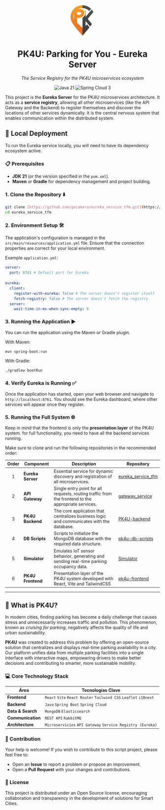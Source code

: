 <!--
<p align="center">
  <img src="https://github.com/Jefffer/pk4u-frontend/blob/main/public/logo-transparent.png" alt="PK4U Logo" width="120"/>  
</p>

<h1 align="center">
  <img src="https://github.com/Jefffer/pk4u-frontend/blob/main/public/logo-transparent.png" alt="PK4U Logo" width="50"/>  
  <span>PK4U</span>: Parking for You - Eureka Server
</h1>

<p align="center">
  <img src="https://miro.medium.com/v2/resize:fit:720/format:webp/1*-uckV8DOh3l0bCvqZ73zYg.png" alt="java" width="220"/>
</p>
-->

<div align="center">
  <img src="https://github.com/Jefffer/pk4u-frontend/blob/main/public/logo-transparent.png?raw=true" alt="PK4U Logo" width="80"/>
  <h1>PK4U: Parking for You - Eureka Server</h1>
  <p>
    <em>The Service Registry for the PK4U microservices ecosystem</em>
  </p>
  <p>
    <img src="https://img.shields.io/badge/Java-21-blue.svg?style=for-the-badge&logo=openjdk&logoColor=white" alt="Java 21"/>
    <img src="https://img.shields.io/badge/Spring_Cloud-3-green.svg?style=for-the-badge&logo=spring&logoColor=white" alt="Spring Cloud 3"/>
  </p>
</div>

This project is the **Eureka Server** for the PK4U microservices architecture. It acts as a **service registry**, allowing all other microservices (like the API Gateway and the Backend) to register themselves and discover the locations of other services dynamically. It is the central nervous system that enables communication within the distributed system.

## 🚀 Local Deployment

To run the Eureka service locally, you will need to have its dependency ecosystem active.

### **📋 Prerequisites**

-   **JDK 21** (or the version specified in the `pom.xml`).
-   **Maven** or **Gradle** for dependency management and project building.

### **1. Clone the Repository ⬇️**

```bash
git clone [https://github.com/gecamara/eureka_service_tfm.git](https://github.com/gecamara/eureka_service_tfm.git)
cd eureka_service_tfm
```

### 2. Environment Setup 🛠️
The application's configuration is managed in the `src/main/resources/application.yml` file. Ensure that the connection properties are correct for your local environment.

Example `application.yml`:

```yaml
server:
  port: 8761 # Default port for Eureka

eureka:
  client:
    register-with-eureka: false # The server doesn't register itself
    fetch-registry: false # The server doesn't fetch the registry
  server:
    wait-time-in-ms-when-sync-empty: 0
```

### 3. Running the Application ▶️
You can run the application using the Maven or Gradle plugin.

With Maven:

```bash
mvn spring-boot:run
```

With Gradle:

```bash
./gradlew bootRun
```

### 4. Verify Eureka is Running ✅
Once the application has started, open your web browser and navigate to `http://localhost:8761`. You should see the Eureka dashboard, where other services will appear once they register.

### 5. Running the Full System 🌐
Keep in mind that the frontend is only the **presentation layer** of the PK4U system. for full functionality, you need to have all the backend services running.

Make sure to clone and run the following repositories in the recommended order:

| Order | Component             | Description                                                                                          | Repository                                                                    |
| :---: | --------------------- | ---------------------------------------------------------------------------------------------------- | ----------------------------------------------------------------------------- |
|   1   | **Eureka Server** | Essential service for dynamic discovery and registration of all microservices.                       | [eureka_service_tfm](https://github.com/gecamara/eureka_service_tfm)       |
|   2   | **API Gateway** | Single entry point for all requests, routing traffic from the frontend to the appropriate services.  | [gateway_service](https://github.com/gecamara/gateway_service)         |
|   3   | **PK4U Backend** | The core application that centralizes business logic and communicates with the database.             | [PK4U-backend](https://github.com/MMunozLo/PK4U-backend.git)         |
|   4   | **DB Scripts** | Scripts to initialize the MongoDB database with the required data structure.                         | [pk4u-db-scripts](https://github.com/Jefffer/pk4u-db-scripts)           |
|   5   | **Simulator** | Emulates IoT sensor behavior, generating and sending real-time parking occupancy data.               | [Simulator](https://github.com/MMunozLo/Simulator)                   |
|   6   | **PK4U Frontend** | Presentation layer of the PK4U system developed with React, Vite and TailwindCSS              | [pk4u-frontend](https://github.com/Jefffer/pk4u-frontend)                   |

---
## 🌟 What is PK4U?

In modern cities, finding parking has become a daily challenge that causes stress and unnecessarily increases traffic and pollution. This phenomenon, known as _cruising for parking_, negatively affects the quality of life and urban sustainability.

**PK4U** was created to address this problem by offering an open-source solution that centralizes and displays real-time parking availability in a city. Our platform unifies data from multiple parking facilities into a single interface with interactive maps, empowering drivers to make better decisions and contributing to smarter, more sustainable mobility.

### 💻 Core Technology Stack

| Área                | Tecnologías Clave                                                              |
| ------------------- | ------------------------------------------------------------------------------ |
| **Frontend** | `React` `Vite` `React Router` `Tailwind CSS` `Leaflet` `i18next`                 |
| **Backend** | `Java` `Spring Boot` `Spring Cloud`                                            |
| **Data & Search**| `MongoDB` `Elasticsearch`                                                      |
| **Communication** | `REST API` `RabbitMQ`                                                          |
| **Architecture** | `Microservicios` `API Gateway` `Service Registry (Eureka)`                     |

### 🤝 Contribution
Your help is welcome! If you wish to contribute to this script project, please feel free to:

* Open an **Issue** to report a problem or propose an improvement.
* Open a **Pull Request** with your changes and contributions.

### 📄 License
This project is distributed under an Open Source license, encouraging collaboration and transparency in the development of solutions for Smart Cities.
